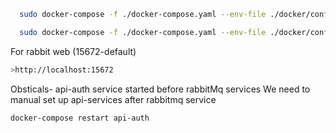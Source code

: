 
```sh
  sudo docker-compose -f ./docker-compose.yaml --env-file ./docker/config/.env.local down -d
```

```sh
  sudo docker-compose -f ./docker-compose.yaml --env-file ./docker/config/.env.local down
```

For rabbit web (15672-default)
```sh
>http://localhost:15672
```

Obsticals- api-auth service started before rabbitMq services
We need to manual set up api-services after rabbitmq service
```sh
docker-compose restart api-auth
```